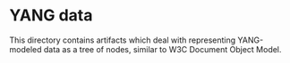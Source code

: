 # YANG data

This directory contains artifacts which deal with representing YANG-modeled data as a tree of nodes,
similar to W3C Document Object Model.
